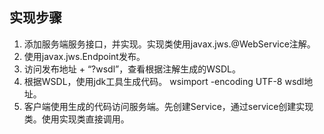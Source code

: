 
## 实现步骤
1. 添加服务端服务接口，并实现。实现类使用javax.jws.@WebService注解。
2. 使用javax.jws.Endpoint发布。
3. 访问发布地址 + “?wsdl”，查看根据注解生成的WSDL。
4. 根据WSDL，使用jdk工具生成代码。 wsimport -encoding UTF-8 wsdl地址。
5. 客户端使用生成的代码访问服务端。先创建Service，通过service创建实现类。使用实现类直接调用。
